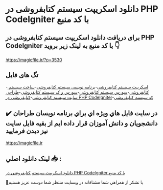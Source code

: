 # دانلود اسکریپت سیستم کتابفروشی در PHP CodeIgniter با کد منبع

## برای دریافت دانلود اسکریپت سیستم کتابفروشی در PHP CodeIgniter با کد منبع به لینک زیر بروید 👇

https://magicfile.ir/?p=3530

## تگ های فایل

-[ اسکریپت سیستم کتابفروشی](https://magicfile.ir/product/%d8%a7%d8%b3%da%a9%d8%b1%db%8c%d9%be%d8%aa%d8%b3%db%8c%d8%b3%d8%aa%d9%85-%da%a9%d8%aa%d8%a7%d8%a8%d9%81%d8%b1%d9%88%d8%b4%db%8c-%d8%af%d8%b1-php-codeigniter/)-[برنامه نویسی سیستم کتابفروشی](https://magicfile.ir/product/%d8%a7%d8%b3%da%a9%d8%b1%db%8c%d9%be%d8%aa%d8%b3%db%8c%d8%b3%d8%aa%d9%85-%da%a9%d8%aa%d8%a7%d8%a8%d9%81%d8%b1%d9%88%d8%b4%db%8c-%d8%af%d8%b1-php-codeigniter/)-[ساخت سیستم کتابفروشی](https://magicfile.ir/product/%d8%a7%d8%b3%da%a9%d8%b1%db%8c%d9%be%d8%aa%d8%b3%db%8c%d8%b3%d8%aa%d9%85-%da%a9%d8%aa%d8%a7%d8%a8%d9%81%d8%b1%d9%88%d8%b4%db%8c-%d8%af%d8%b1-php-codeigniter/)-[سورس سیستم کتابفروشی](https://magicfile.ir/product/%d8%a7%d8%b3%da%a9%d8%b1%db%8c%d9%be%d8%aa%d8%b3%db%8c%d8%b3%d8%aa%d9%85-%da%a9%d8%aa%d8%a7%d8%a8%d9%81%d8%b1%d9%88%d8%b4%db%8c-%d8%af%d8%b1-php-codeigniter/)-[سورس و کد سیستم کتابفروشی](https://magicfile.ir/product/%d8%a7%d8%b3%da%a9%d8%b1%db%8c%d9%be%d8%aa%d8%b3%db%8c%d8%b3%d8%aa%d9%85-%da%a9%d8%aa%d8%a7%d8%a8%d9%81%d8%b1%d9%88%d8%b4%db%8c-%d8%af%d8%b1-php-codeigniter/)-[طراحی سایت سیستم کتابفروشی](https://magicfile.ir/product/%d8%a7%d8%b3%da%a9%d8%b1%db%8c%d9%be%d8%aa%d8%b3%db%8c%d8%b3%d8%aa%d9%85-%da%a9%d8%aa%d8%a7%d8%a8%d9%81%d8%b1%d9%88%d8%b4%db%8c-%d8%af%d8%b1-php-codeigniter/)-[کتابفروشی در PHP CodeIgniter](https://magicfile.ir/product/%d8%a7%d8%b3%da%a9%d8%b1%db%8c%d9%be%d8%aa%d8%b3%db%8c%d8%b3%d8%aa%d9%85-%da%a9%d8%aa%d8%a7%d8%a8%d9%81%d8%b1%d9%88%d8%b4%db%8c-%d8%af%d8%b1-php-codeigniter/)-[کد سیستم کتابفروشی](https://magicfile.ir/product/%d8%a7%d8%b3%da%a9%d8%b1%db%8c%d9%be%d8%aa%d8%b3%db%8c%d8%b3%d8%aa%d9%85-%da%a9%d8%aa%d8%a7%d8%a8%d9%81%d8%b1%d9%88%d8%b4%db%8c-%d8%af%d8%b1-php-codeigniter/)

## ✔️ در سايت فايل هاي ويژه اي براي برنامه نويسان طراحان دانشجويان و دانش آموزان قرار داده ايم از بقيه فايل سايت نيز ديدن فرماييد

https://magicfile.ir


## لينک دانلود اصلي 📥 :

[دانلود اسکریپت سیستم کتابفروشی در PHP CodeIgniter با کد منبع](https://magicfile.ir/product/%d8%a7%d8%b3%da%a9%d8%b1%db%8c%d9%be%d8%aa%d8%b3%db%8c%d8%b3%d8%aa%d9%85-%da%a9%d8%aa%d8%a7%d8%a8%d9%81%d8%b1%d9%88%d8%b4%db%8c-%d8%af%d8%b1-php-codeigniter/) 


🙏با تشکر از همراهي شما مشتاقانه در وبسایت منتظر شما دوست عزیز هستیم


